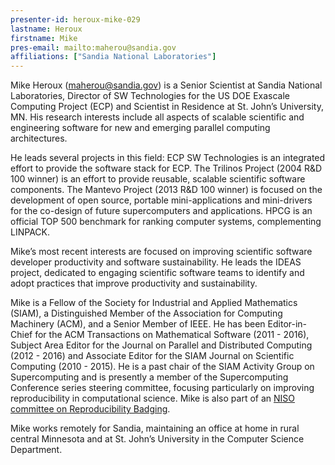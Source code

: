 ```yaml
---
presenter-id: heroux-mike-029
lastname: Heroux
firstname: Mike
pres-email: mailto:maherou@sandia.gov
affiliations: ["Sandia National Laboratories"]
---
```

Mike Heroux (<maherou@sandia.gov>) is a Senior Scientist at Sandia
National Laboratories, Director of SW Technologies for the US DOE
Exascale Computing Project (ECP) and Scientist in Residence at
St. John’s University, MN. His research interests include all aspects
of scalable scientific and engineering software for new and emerging
parallel computing architectures.

He leads several projects in this field: ECP SW Technologies is an
integrated effort to provide the software stack for ECP. The Trilinos
Project (2004 R&D 100 winner) is an effort to provide reusable,
scalable scientific software components. The Mantevo Project (2013 R&D
100 winner) is focused on the development of open source, portable
mini-applications and mini-drivers for the co-design of future
supercomputers and applications. HPCG is an official TOP 500 benchmark
for ranking computer systems, complementing LINPACK.

Mike’s most recent interests are focused on improving scientific
software developer productivity and software sustainability. He leads
the IDEAS project, dedicated to engaging scientific software teams to
identify and adopt practices that improve productivity and
sustainability.

Mike is a Fellow of the Society for Industrial and Applied Mathematics
(SIAM), a Distinguished Member of the Association for Computing
Machinery (ACM), and a Senior Member of IEEE. He has been
Editor-in-Chief for the ACM Transactions on Mathematical Software
(2011 - 2016), Subject Area Editor for the Journal on Parallel and
Distributed Computing (2012 - 2016) and Associate Editor for the SIAM
Journal on Scientific Computing (2010 - 2015). He is a past chair of
the SIAM Activity Group on Supercomputing and is presently a member of
the Supercomputing Conference series steering committee, focusing
particularly on improving reproducibility in computational
science. Mike is also part of an [NISO committee on Reproducibility
Badging](https://www.niso.org/niso-io/2019/01/new-niso-project-badging-scheme-reproducibility-computational-and-computing).

Mike works remotely for Sandia, maintaining an office at home in rural
central Minnesota and at St. John’s University in the Computer Science
Department.
